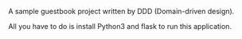 A sample guestbook project written by DDD (Domain-driven design).

All you have to do is install Python3 and flask to run this application.
